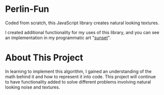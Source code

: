 # Perlin-Fun

Coded from scratch, this JavaScript library creates natural looking textures.

I created additional functionality for my uses of this library, and you can see an implementation in my programmatic art "[sunset](https://jamesmonks.github.io/Sunset)".

# About This Project

In learning to implement this algorithm, I gained an understanding of the math behind it and how to represent it into code. This project will continue to have functionality added to solve different problems involving natural looking noise and textures.
